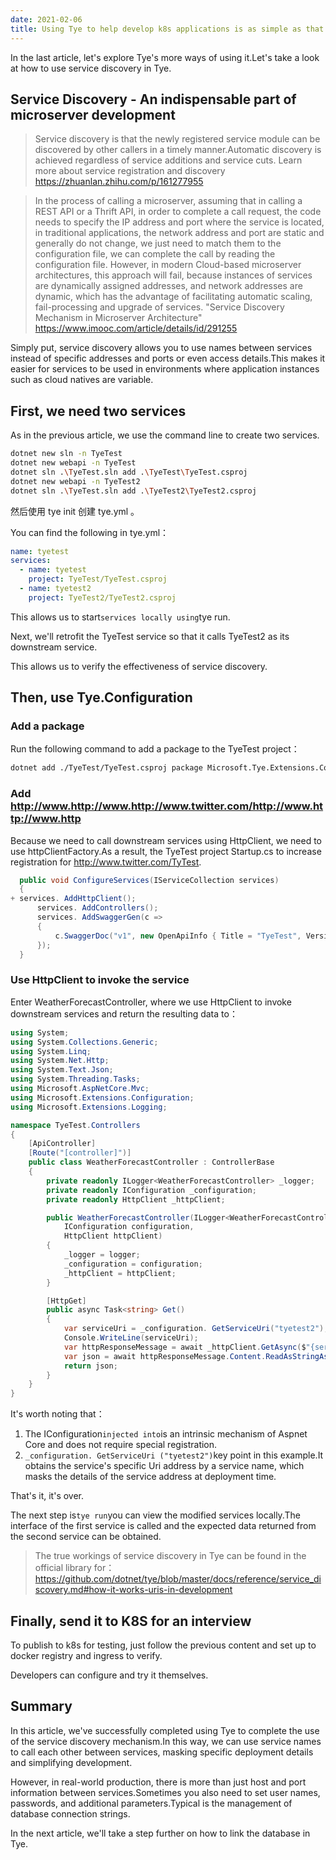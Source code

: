 ```yaml
---
date: 2021-02-06
title: Using Tye to help develop k8s applications is as simple as that (II)
---
```


In the last article, let's explore Tye's more ways of using it.Let's take a look at how to use service discovery in Tye.

<!-- more -->

<!-- md Header-Newbe-Claptrap.md -->

## Service Discovery - An indispensable part of microserver development

> Service discovery is that the newly registered service module can be discovered by other callers in a timely manner.Automatic discovery is achieved regardless of service additions and service cuts. Learn more about service registration and discovery <https://zhuanlan.zhihu.com/p/161277955>

> In the process of calling a microserver, assuming that in calling a REST API or a Thrift API, in order to complete a call request, the code needs to specify the IP address and port where the service is located, in traditional applications, the network address and port are static and generally do not change, we just need to match them to the configuration file, we can complete the call by reading the configuration file. However, in modern Cloud-based microserver architectures, this approach will fail, because instances of services are dynamically assigned addresses, and network addresses are dynamic, which has the advantage of facilitating automatic scaling, fail-processing and upgrade of services. "Service Discovery Mechanism in Microserver Architecture" <https://www.imooc.com/article/details/id/291255>

Simply put, service discovery allows you to use names between services instead of specific addresses and ports or even access details.This makes it easier for services to be used in environments where application instances such as cloud natives are variable.

## First, we need two services

As in the previous article, we use the command line to create two services.

```bash
dotnet new sln -n TyeTest
dotnet new webapi -n TyeTest
dotnet sln .\TyeTest.sln add .\TyeTest\TyeTest.csproj
dotnet new webapi -n TyeTest2
dotnet sln .\TyeTest.sln add .\TyeTest2\TyeTest2.csproj
```

然后使用 tye init 创建 tye.yml 。

You can find the following in tye.yml：

```yml
name: tyetest
services:
  - name: tyetest
    project: TyeTest/TyeTest.csproj
  - name: tyetest2
    project: TyeTest2/TyeTest2.csproj
```

This allows us to start`services locally using`tye run.

Next, we'll retrofit the TyeTest service so that it calls TyeTest2 as its downstream service.

This allows us to verify the effectiveness of service discovery.

## Then, use Tye.Configuration

### Add a package

Run the following command to add a package to the TyeTest project：

```bash
dotnet add ./TyeTest/TyeTest.csproj package Microsoft.Tye.Extensions.Configuration --version 0.6.0-alpha.21070.5
```

### Add http://www.http://www.http://www.twitter.com/http://www.http://www.http

Because we need to call downstream services using HttpClient, we need to use httpClientFactory.As a result, the TyeTest project Startup.cs to increase registration for http://www.twitter.com/TyTest.

```csharp
  public void ConfigureServices(IServiceCollection services)
  {
+ services. AddHttpClient();
      services. AddControllers();
      services. AddSwaggerGen(c =>
      {
          c.SwaggerDoc("v1", new OpenApiInfo { Title = "TyeTest", Version = "v1" });
      });
  }
```

### Use HttpClient to invoke the service

Enter WeatherForecastController, where we use HttpClient to invoke downstream services and return the resulting data to：

```cs
using System;
using System.Collections.Generic;
using System.Linq;
using System.Net.Http;
using System.Text.Json;
using System.Threading.Tasks;
using Microsoft.AspNetCore.Mvc;
using Microsoft.Extensions.Configuration;
using Microsoft.Extensions.Logging;

namespace TyeTest.Controllers
{
    [ApiController]
    [Route("[controller]")]
    public class WeatherForecastController : ControllerBase
    {
        private readonly ILogger<WeatherForecastController> _logger;
        private readonly IConfiguration _configuration;
        private readonly HttpClient _httpClient;

        public WeatherForecastController(ILogger<WeatherForecastController> logger,
            IConfiguration configuration,
            HttpClient httpClient)
        {
            _logger = logger;
            _configuration = configuration;
            _httpClient = httpClient;
        }

        [HttpGet]
        public async Task<string> Get()
        {
            var serviceUri = _configuration. GetServiceUri("tyetest2");
            Console.WriteLine(serviceUri);
            var httpResponseMessage = await _httpClient.GetAsync($"{serviceUri}WeatherForecast");
            var json = await httpResponseMessage.Content.ReadAsStringAsync();
            return json;
        }
    }
}
```

It's worth noting that：

1. The IConfiguration`injected into`is an intrinsic mechanism of Aspnet Core and does not require special registration.
2. `_configuration. GetServiceUri ("tyetest2")`key point in this example.It obtains the service's specific Uri address by a service name, which masks the details of the service address at deployment time.

That's it, it's over.

The next step is`tye run`you can view the modified services locally.The interface of the first service is called and the expected data returned from the second service can be obtained.

> The true workings of service discovery in Tye can be found in the official library for： <https://github.com/dotnet/tye/blob/master/docs/reference/service_discovery.md#how-it-works-uris-in-development>

## Finally, send it to K8S for an interview

To publish to k8s for testing, just follow the previous content and set up to docker registry and ingress to verify.

Developers can configure and try it themselves.

## Summary

In this article, we've successfully completed using Tye to complete the use of the service discovery mechanism.In this way, we can use service names to call each other between services, masking specific deployment details and simplifying development.

However, in real-world production, there is more than just host and port information between services.Sometimes you also need to set user names, passwords, and additional parameters.Typical is the management of database connection strings.

In the next article, we'll take a step further on how to link the database in Tye.

<!-- md Footer-Newbe-Claptrap.md -->
